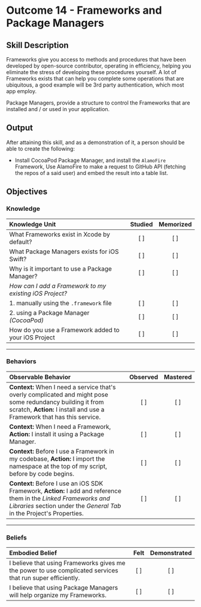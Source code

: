 # Outcome 14 - Frameworks and Package Managers

## Skill Description

Frameworks give you access to methods and procedures that have been developed by open-source contributor, operating in efficiency, helping you eliminate the stress of developing these procedures yourself. A lot of Frameworks exists that can help you complete some operations that are ubiquitous, a good example will be 3rd party authentication, which most app employ.

Package Managers, provide a structure to control the Frameworks that are installed and / or used in your application.

## Output
After attaining this skill, and as a demonstration of it, a person should be able to create the following:

- Install CocoaPod Package Manager, and install the `AlamoFire` Framework, Use AlamoFire to make a request to GitHub API (fetching the repos of a said user) and embed the result into a table list.


## Objectives
### Knowledge

| Knowledge Unit   |      Studied      | Memorized |
|:-------------|:------------------:|:--------:|
| What Frameworks exist in Xcode by default? | [ ] | [ ] |
| What Package Managers exists for iOS Swift? | [ ] | [ ] |
| Why is it important to use a Package Manager? | [ ] | [ ] |
| _How can I add a Framework to my existing iOS Project?_ |
| 1. manually using the `.framework` file | [ ] | [ ] |
| 2. using a Package Manager _(CocoaPod)_ | [ ] | [ ] |
| How do you use a Framework added to your iOS Project | [ ] | [ ] |

------

### Behaviors

| Observable Behavior   |      Observed      | Mastered |
|:-------------|:------------------:|:--------:|
| **Context:** When I need a service that's overly complicated and might pose some redundancy building it from scratch, **Action:** I install and use a Framework that has this service.| [ ] | [ ] |
| **Context:** When I need a Framework, **Action:** I install it using a Package Manager. | [ ] | [ ] |
| **Context:** Before I use a Framework in my codebase, **Action:** I import the namespace at the top of my script, before by code begins.| [ ] | [ ] |
| **Context:** Before I use an iOS SDK Framework, **Action:** I add and reference them in the _Linked Frameworks and Libraries_ section under the _General Tab_ in the Project's Properties. | [ ] | [ ] |
------

### Beliefs

| Embodied Belief   |      Felt      | Demonstrated |
|:-------------|:------------------:|:--------:|
| I believe that using Frameworks gives me the power to use complicated services that run super efficiently. | [ ] | [ ] |
| I believe that using Package Managers will help organize my Frameworks. | [ ] | [ ] |
